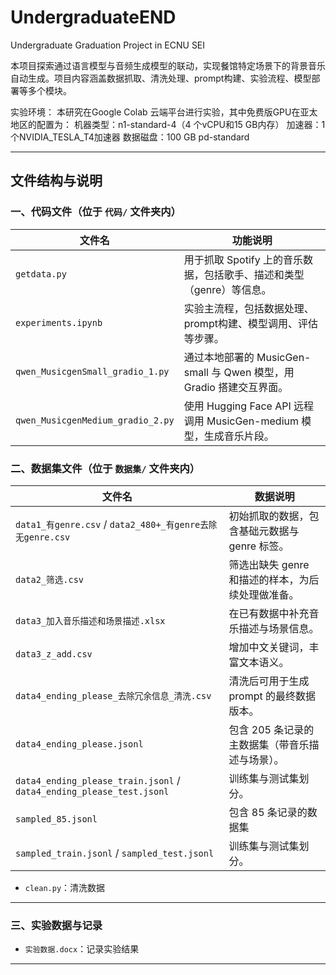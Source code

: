# UndergraduateEND
Undergraduate Graduation Project in ECNU SEI

本项目探索通过语言模型与音频生成模型的联动，实现餐馆特定场景下的背景音乐自动生成。项目内容涵盖数据抓取、清洗处理、prompt构建、实验流程、模型部署等多个模块。

实验环境： 本研究在Google Colab 云端平台进行实验，其中免费版GPU在亚太地区的配置为：
机器类型：n1-standard-4（4 个vCPU和15 GB内存） 
加速器：1个NVIDIA_TESLA_T4加速器 
数据磁盘：100 GB pd-standard

---

## 文件结构与说明

### 一、代码文件（位于 `代码/` 文件夹内）

| 文件名 | 功能说明 |
|--------|-----------|
| `getdata.py` | 用于抓取 Spotify 上的音乐数据，包括歌手、描述和类型（genre）等信息。 |
| `experiments.ipynb` | 实验主流程，包括数据处理、prompt构建、模型调用、评估等步骤。 |
| `qwen_MusicgenSmall_gradio_1.py` | 通过本地部署的 MusicGen-small 与 Qwen 模型，用 Gradio 搭建交互界面。 |
| `qwen_MusicgenMedium_gradio_2.py` | 使用 Hugging Face API 远程调用 MusicGen-medium 模型，生成音乐片段。 |

### 二、数据集文件（位于 `数据集/` 文件夹内）

| 文件名 | 数据说明 |
|--------|----------|
| `data1_有genre.csv` / `data2_480+_有genre去除无genre.csv` | 初始抓取的数据，包含基础元数据与 genre 标签。 |
| `data2_筛选.csv` | 筛选出缺失 genre 和描述的样本，为后续处理做准备。 |
| `data3_加入音乐描述和场景描述.xlsx` | 在已有数据中补充音乐描述与场景信息。 |
| `data3_z_add.csv` | 增加中文关键词，丰富文本语义。 |
| `data4_ending_please_去除冗余信息_清洗.csv` | 清洗后可用于生成 prompt 的最终数据版本。 |
| `data4_ending_please.jsonl` | 包含 205 条记录的主数据集（带音乐描述与场景）。 |
| `data4_ending_please_train.jsonl` / `data4_ending_please_test.jsonl` | 训练集与测试集划分。 |
| `sampled_85.jsonl` | 包含 85 条记录的数据集 |
| `sampled_train.jsonl` / `sampled_test.jsonl` | 训练集与测试集划分。 |

- `clean.py`：清洗数据
---

### 三、实验数据与记录

- `实验数据.docx`：记录实验结果
---
